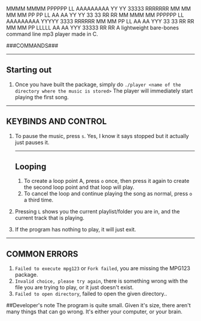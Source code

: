 MMMM   MMMM  PPPPPP   LL     AAAAAAAAA  YY     YY    33333    RRRRRRR
MM MM MM MM  PP   PP  LL     AA     AA   YY   YY   33     33  RR    RR
MM  MMM  MM  PPPPPP   LL     AAAAAAAAA    YYYYY        3333   RRRRRR
MM       MM  PP       LL     AA     AA     YYY     33     33  RR   RR
MM       MM  PP       LLLLL  AA     AA     YYY       33333    RR    RR
A lightweight bare-bones command line mp3 player made in C.

###COMMANDS###

_____________
Starting out
-------------
1. Once you have built the package, simply do `./player <name of the directory where the music is stored>`
The player will immediately start playing the first song.

_____________________
KEYBINDS AND CONTROL
---------------------
1. To pause the music, press `s`. Yes, I know it says stopped but it actually just pauses it.
    ________
    Looping
    --------
    1. To create a loop point A, press `o` once, then press it again to create the second loop point and that loop will play.
    2. To cancel the loop and continue playing the song as normal, press `o` a third time.

2. Pressing `L` shows you the current playlist/folder you are in, and the current track that is playing.
3. If the program has nothing to play, it will just exit.

______________
COMMON ERRORS
--------------
1. `Failed to execute mpg123` or `Fork failed`, you are missing the MPG123 package.
2. `Invalid choice, please try again`, there is something wrong with the file you are trying to play, or it just doesn't exist.
3. `Failed to open directory`, failed to open the given directory..

##Developer's note
The program is quite small.
Given it's size, there aren't many things that can go wrong.
It's either your computer, or your brain.
